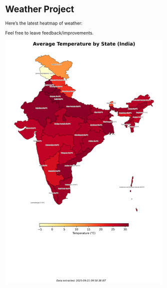# Weather Project

Here’s the latest heatmap of weather:

Feel free to leave feedback/improvements.

![India Heatmap](docs/assets/india_heatmap.png?v=CF7D18)

